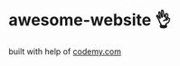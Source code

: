 # awesome-website :ok_hand:                                                                                         
built with help of <a href="http://johnelder.com/">codemy.com</a>

